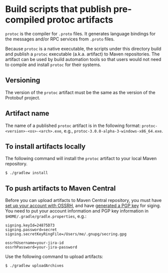 # Build scripts that publish pre-compiled protoc artifacts
``protoc`` is the compiler for ``.proto`` files. It generates language bindings
for the messages and/or RPC services from ``.proto`` files.

Because ``protoc`` is a native executable, the scripts under this directory
build and publish a ``protoc`` executable (a.k.a. artifact) to Maven
repositories. The artifact can be used by build automation tools so that users
would not need to compile and install ``protoc`` for their systems.

## Versioning
The version of the ``protoc`` artifact must be the same as the version of the
Protobuf project.

## Artifact name
The name of a published ``protoc`` artifact is in the following format:
``protoc-<version>-<os>-<arch>.exe``, e.g., ``protoc-3.0.0-alpha-3-windows-x86_64.exe``.

## To install artifacts locally
The following command will install the ``protoc`` artifact to your local Maven repository.
```
$ ./gradlew install
```

## To push artifacts to Maven Central
Before you can upload artifacts to Maven Central repository, you must have [set
up your account with OSSRH](http://central.sonatype.org/pages/ossrh-guide.html),
and have [generated a PGP key](http://gradle.org/docs/current/userguide/signing_plugin.html)
for siging.  You need to put your account information and PGP key information
in ``$HOME/.gradle/gradle.properties``, e.g.:
```
signing.keyId=24875D73
signing.password=secret
signing.secretKeyRingFile=/Users/me/.gnupg/secring.gpg

ossrhUsername=your-jira-id
ossrhPassword=your-jira-password
```

Use the following command to upload artifacts:
```
$ ./gradlew uploadArchives
```

